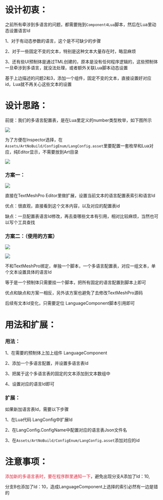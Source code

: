 

# 设计初衷：
之前所有牵涉到多语言的问题，都需要拖到`Component4Lua`脚本，然后在Lua里动态设置语言Id

1、对于有动态参数的语言，这个是不可缺少的步骤

2、对于一些固定不变的文本，特别是这种文本大量存在时，略显麻烦

3、还有些UI预制体是通过TML创建的，原本是没有任何程序逻辑的，这些预制体一旦牵涉到多语言，就没法处理，或者额外关联Lua脚本动态设置



基于上边描述的问题2和3，添加一个组件，固定不变的文本，直接设置好对应id，Lua就不再关心这些文本的设置



# 设计思路：


前提：我们的多语言配置表，是在Lua里定义的number类型枚举，如下图所示

![](https://cdn.nlark.com/yuque/0/2024/png/22817384/1733371049962-06730f2e-f71a-46b6-8982-da2b7ceead1b.png)

为了方便在Inspector选择，在`Assets/ArtNoBuild/ConfigEnum/LangConfig.asset`里要配置一套枚举和Lua对应，纯Editor显示，不需要放到Art目录

![](https://cdn.nlark.com/yuque/0/2024/png/22817384/1733371160244-ba89df43-7592-449a-8a1d-640140ff664c.png)



### 方案一：
![](https://cdn.nlark.com/yuque/0/2024/png/22817384/1733370611641-8f457e69-3b8b-48f7-a4bf-fce307d12808.png)

直接在TextMeshPro Editor里做扩展，设置当前文本的语言配置表索引和语言Id

优点：很直观，直接看到这个文本内容，以及对应的配置表id

缺点：一旦配置表语言Id修改，再去查哪些文本有引用，相对比较麻烦，当然也可以写个工具查找



### 方案二：（使用的方案）
![](https://cdn.nlark.com/yuque/0/2024/png/22817384/1733370621909-9205a317-41b1-4da4-9a9b-c5b349819d94.png)

![](https://cdn.nlark.com/yuque/0/2024/png/22817384/1733371415255-339b253a-6146-467e-8f79-7d7606562f1a.png)

不和TextMeshPro绑定，单独一个脚本，一个多语言配置表，对应一组文本，单个文本设置具体的语言Id

等于是一个预制体只需要挂一个脚本，把所有固定的语言配置到脚本上即可



优点和缺点和方案一相反，另外该方案也避免了去修改TextMeshPro源码

后续有文本Id变化，只需要定位 LanguageComponent脚本引用即可



# 用法和扩展：
### 用法：
1、在需要的预制体上加上组件 LanguageComponent

2、添加一个多语言配置，并设置多语言表Id

3、把属于这个多语言表的固定的文本添加到文本数组中

4、设置对应的语言Id即可



### 扩展：
如果新加语言表Id，需要以下步骤

1、在Lua代码 LangConfig中扩展Id

2、在LangConfig.ConfigName中配置对应的语言表Json文件名

3、在`Assets/ArtNoBuild/ConfigEnum/LangConfig.asset`添加对应的id



# 注意事项：
<font style="color:#DF2A3F;">添加新的多语言表时，要在程序群里通知一下</font>，避免出现分支A添加了Id：10,

分支B也添加了Id：10，造成LanguageComponent上选择的索引必然有一边是错的

